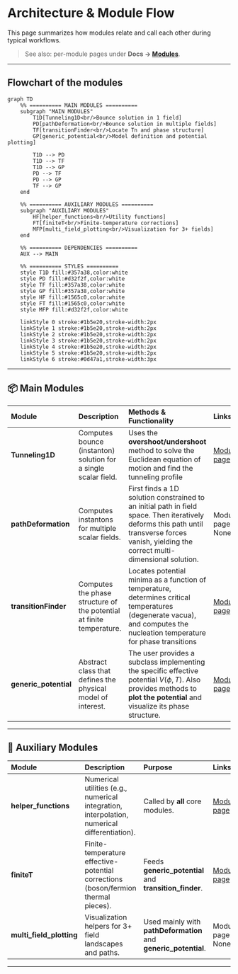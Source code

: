 # Architecture & Module Flow
This page summarizes how modules relate and call each other during typical workflows.

> See also: per-module pages under **Docs → [Modules](modules)**.

---
## Flowchart of the modules

```mermaid
graph TD
    %% ========== MAIN MODULES ==========
    subgraph "MAIN MODULES"
        T1D[Tunneling1D<br/>Bounce solution in 1 field]
        PD[pathDeformation<br/>Bounce solution in multiple fields]
        TF[transitionFinder<br/>Locate Tn and phase structure]
        GP[generic_potential<br/>Model definition and potential plotting]
        
        T1D --> PD
        T1D --> TF
        T1D --> GP
        PD --> TF
        PD --> GP
        TF --> GP
    end

    %% ========== AUXILIARY MODULES ==========
    subgraph "AUXILIARY MODULES"
        HF[helper_functions<br/>Utility functions]
        FT[finiteT<br/>Finite-temperature corrections]
        MFP[multi_field_plotting<br/>Visualization for 3+ fields]
    end

    %% ========== DEPENDENCIES ==========
    AUX --> MAIN
    
    %% ========== STYLES ==========
    style T1D fill:#357a38,color:white
    style PD fill:#d32f2f,color:white
    style TF fill:#357a38,color:white
    style GP fill:#357a38,color:white
    style HF fill:#1565c0,color:white
    style FT fill:#1565c0,color:white
    style MFP fill:#d32f2f,color:white
    
    linkStyle 0 stroke:#1b5e20,stroke-width:2px
    linkStyle 1 stroke:#1b5e20,stroke-width:2px
    linkStyle 2 stroke:#1b5e20,stroke-width:2px
    linkStyle 3 stroke:#1b5e20,stroke-width:2px
    linkStyle 4 stroke:#1b5e20,stroke-width:2px
    linkStyle 5 stroke:#1b5e20,stroke-width:2px
    linkStyle 6 stroke:#0d47a1,stroke-width:3px
```
---

## 📦 Main Modules
| Module                 | Description                                   | Methods & Functionality                                                                            | Links                                                                                     |
| :--------------------- | :-------------------------------------------- | :---------------------------------------------------------------------------------------------------- | :---------------------------------------------------------------------------------------- |
| **Tunneling1D**        | Computes bounce (instanton) solution for a single scalar field. | Uses the **overshoot/undershoot** method to solve the Euclidean equation of motion and find the tunneling profile               | [Module page](modules/tunneling1D/tunneling1D.md)                                                     |
| **pathDeformation**    | Computes instantons for multiple scalar fields.  | First finds a 1D solution constrained to an initial path in field space. Then iteratively deforms this path until transverse forces vanish, yielding the correct multi-dimensional solution.                    | Module page - None |
| **transitionFinder** | Computes the phase structure of the potential at finite temperature. |Locates potential minima as a function of temperature, determines critical temperatures (degenerate vacua), and computes the nucleation temperature for phase transitions | [Module page](modules/transitionFinder/transitionFinder.md)                                               |
| **generic\_potential** | Abstract class that defines the physical model of interest.       | The user provides a subclass implementing the specific effective potential $V(\phi, T)$. Also provides methods to **plot the potential** and visualize its phase structure.   | [Module page](modules/generic_potential/generic_potential.md)                                               |


---
## 🔧 Auxiliary Modules
| Module                     | Description                                                                         | Purpose                                               | Links                                   |
| :------------------------- | :---------------------------------------------------------------------------------- | :--------------------------------------------------------------- |:----------------------------------------|
| **helper\_functions**      | Numerical utilities (e.g., numerical integration, interpolation, numerical differentiation). | Called by **all** core modules.                                  | [Module page](modules/helper_functions) |
| **finiteT**                | Finite-temperature effective-potential corrections (boson/fermion thermal pieces).  | Feeds **generic\_potential** and **transition\_finder**.         | [Module page](modules/finiteT)          |
| **multi\_field\_plotting** | Visualization helpers for 3+ field landscapes and paths.                            | Used mainly with **pathDeformation** and **generic\_potential**. | Module page - None                      |
                               
---
